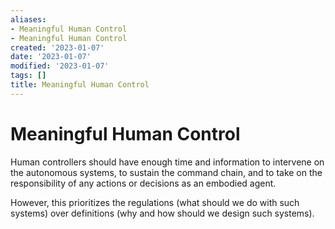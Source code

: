 ```yaml
---
aliases:
- Meaningful Human Control
- Meaningful Human Control
created: '2023-01-07'
date: '2023-01-07'
modified: '2023-01-07'
tags: []
title: Meaningful Human Control
---
```


# Meaningful Human Control

Human controllers should have enough time and information to intervene on the autonomous systems, to sustain the command chain, and to take on the responsibility of any actions or decisions as an embodied agent.

However, this prioritizes the regulations (what should we do with such systems) over definitions (why and how should we design such systems).